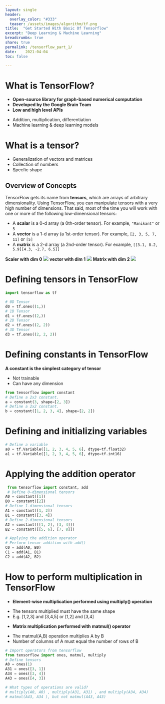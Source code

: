```yaml
---
layout: single
header:
  overlay_color: "#333"
  teaser: /assets/images/algorithm/tf.png
title:  "Get Started With Basic Of Tensorflow"
excerpt: "Deep Learning & Machine Learning"
breadcrumbs: true
share: true
permalink: /tensorflow_part_1/
date:    2021-04-04
toc: false

---
```


# What is TensorFlow?
* **Open-source library for graph-based numerical computation**
* **Developed by the Google Brain Team**
* **Low and high level APIs**
 - Addition, multiplication, differentiation
 - Machine learning & deep learning models


# What is a tensor?
* Generalization of vectors and matrices
* Collection of numbers
* Specfic shape

## Overview of Concepts

TensorFlow gets its name from **tensors**, which are arrays of arbitrary dimensionality. Using TensorFlow, you can manipulate tensors with a very high number of dimensions. That said, most of the time you will work with one or more of the following low-dimensional tensors:

  * A **scalar** is a 0-d array (a 0th-order tensor).  For example, `"Manikant"` or `5`
  * A **vector** is a 1-d array (a 1st-order tensor).  For example, `[2, 3, 5, 7, 11]` or `[5]`
  * A **matrix** is a 2-d array (a 2nd-order tensor).  For example, `[[3.1, 8.2, 5.9][4.3, -2.7, 6.5]]`

**Scaler with dim 0**
![](https://www.tensorflow.org/guide/images/tensor/scalar.png)
**vector with dim 1**
![](https://www.tensorflow.org/guide/images/tensor/vector.png)
**Matrix with dim 2**
![](https://www.tensorflow.org/guide/images/tensor/matrix.png)

# Defining tensors in TensorFlow


```python
import tensorflow as tf

# 0D Tensor
d0 = tf.ones((1,))
# 1D Tensor
d1 = tf.ones((2,))
# 2D Tensor
d2 = tf.ones((2, 2))
# 3D Tensor
d3 = tf.ones((2, 2, 2))
```

# Defining constants in TensorFlow
**A constant is the simplest category of tensor**
* Not trainable
* Can have any dimension


```python
from tensorflow import constant
# Define a 2x3 constant.
a = constant(3, shape=[2, 3])
# Define a 2x2 constant.
b = constant([1, 2, 3, 4], shape=[2, 2])
```

# Defining and initializing variables


```python
# Define a variable
a0 = tf.Variable([1, 2, 3, 4, 5, 6], dtype=tf.float32)
a1 = tf.Variable([1, 2, 3, 4, 5, 6], dtype=tf.int16)
```

# Applying the addition operator


```python
 from tensorflow import constant, add
 # Define 0-dimensional tensors
A0 = constant([1])
B0 = constant([2])
# Define 1-dimensional tensors
A1 = constant([1, 2])
B1 = constant([3, 4])
# Define 2-dimensional tensors
A2 = constant([[1, 2], [3, 4]])
B2 = constant([[5, 6], [7, 8]])

# Applying the addition operator
# Perform tensor addition with add()
C0 = add(A0, B0)
C1 = add(A1, B1)
C2 = add(A2, B2)
```

# How to perform multiplication in TensorFlow
* **Element-wise multiplication performed using multiply() operation**
- The tensors multiplied must have the same shape
- E.g. [1,2,3] and [3,4,5] or [1,2] and [3,4]
* **Matrix multiplication performed with matmul() operator**
- The matmul(A,B) operation multiplies A by B
- Number of columns of A must equal the number of rows of B


```python
# Import operators from tensorflow
from tensorflow import ones, matmul, multiply
# Define tensors
A0 = ones(1)
A31 = ones([3, 1])
A34 = ones([3, 4])
A43 = ones([4, 3])

# What types of operations are valid?
# multiply(A0, A0) , multiply(A31, A31) , and multiply(A34, A34)
# matmul(A43, A34 ), but not matmul(A43, A43)
```

